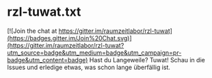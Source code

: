 # rzl-tuwat.txt

[![Join the chat at https://gitter.im/raumzeitlabor/rzl-tuwat](https://badges.gitter.im/Join%20Chat.svg)](https://gitter.im/raumzeitlabor/rzl-tuwat?utm_source=badge&utm_medium=badge&utm_campaign=pr-badge&utm_content=badge)
Hast du Langeweile? Tuwat! Schau in die Issues und erledige etwas, was schon lange überfällig ist.
